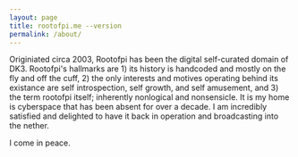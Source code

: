 ```yaml
---
layout: page
title: rootofpi.me --version
permalink: /about/
---
```


Originiated circa 2003, Rootofpi has been the digital self-curated domain of DK3. 
Rootofpi's  hallmarks are 1) its history is handcoded and mostly on the fly and off the cuff, 2) the only interests and motives operating behind its existance are self introspection, self growth, and self amusement, and 3) the term rootofpi itself; inherently nonlogical and nonsensicle. 
It is my home is cyberspace that has been absent for over a decade.
I am incredibly satisfied and delighted to have it back in operation and broadcasting into the nether.

I come in peace.
